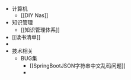 - 计算机
	- [[DIY Nas]]
- 知识管理
	- [[知识管理体系]]
- [[读书清单]]
-
- 技术相关
	- BUG集
		- [[SpringBootJSON字符串中文乱码问题]]
		-